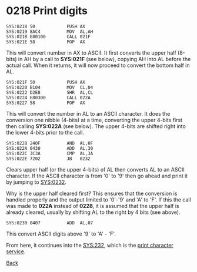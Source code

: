# 0218 Print digits

```
SYS:0218 50            PUSH	AX
SYS:0219 8AC4          MOV	AL,AH
SYS:021B E80100        CALL	021F
SYS:021E 58            POP	AX
```

This will convert number in AX to ASCII. It first converts the upper half (8-bits) in AH by a call to **SYS:021F** (see below),  copying AH into AL before the actual call. When it returns, it will now proceed to convert the bottom half in AL.

```
SYS:021F 50            PUSH	AX
SYS:0220 B104          MOV	CL,04
SYS:0222 D2E8          SHR	AL,CL
SYS:0224 E80300        CALL	022A
SYS:0227 58            POP	AX
```

This will convert the number in AL to an ASCII character. It does the conversion one nibble (4-bits) at a time, converting the upper 4-bits first then calling **SYS:022A** (see below). The upper 4-bits are shifted right into the lower 4-bits prior to the call.

```
SYS:0228 240F          AND	AL,0F
SYS:022A 0430          ADD	AL,30
SYS:022C 3C3A          CMP	AL,3A
SYS:022E 7202          JB	0232
```

Clears upper half (or the upper 4-bits) of AL then converts AL to an ASCII character. If the ASCII character is from '0' to '9' then go ahead and print it by jumping to [SYS:0232](0232-PRINT-CHAR.md). 

Why is the upper half cleared first? This ensures that the conversion is handled properly and the output limited to '0'-'9' and 'A' to 'F'. If this the call was made to **022A** instead of **0228**, it is assumed that the upper half is already cleared, usually by shifting AL to the right by 4 bits (see above).

```
SYS:0230 0407          ADD	AL,07
```

This convert ASCII digits above '9' to 'A' - 'F'.

From here, it continues into the [SYS:232](0232-PRINT-CHAR.md), which is the [print character service](0232-PRINT-CHAR.md).

[Back](README.md)
